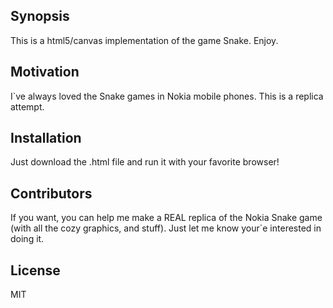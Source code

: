 ## Synopsis

This is a html5/canvas implementation of the game Snake. Enjoy.

## Motivation

I`ve always loved the Snake games in Nokia mobile phones. This is a replica attempt.

## Installation

Just download the .html file and run it with your favorite browser!

## Contributors

If you want, you can help  me make a REAL replica of the Nokia Snake game (with all the cozy graphics, and stuff). Just let me know your`e interested in doing it.

## License

MIT
